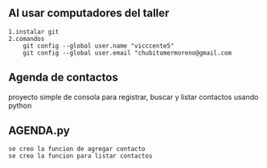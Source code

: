 ## Al usar computadores del taller
    1.instalar git
    2.comandos
        git config --global user.name "vicccente5"
        git config --global user.email "chubitomermoreno@gmail.com


## Agenda de contactos
proyecto simple de consola para registrar, buscar y listar contactos usando python

## AGENDA.py
    se creo la funcion de agregar contacto
    se creo la funcion para listar contactos
